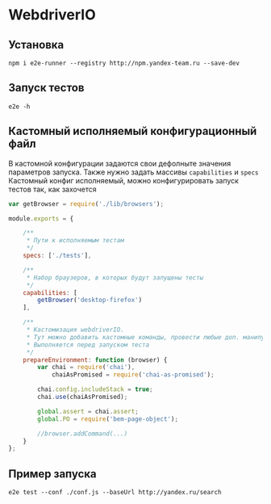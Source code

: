 WebdriverIO
===========

## Установка

```shell
npm i e2e-runner --registry http://npm.yandex-team.ru --save-dev
```

## Запуск тестов

```shell
e2e -h
```

## Кастомный исполняемый конфигурационный файл

В кастомной конфигурации задаются свои дефолныте значения параметров запуска.
Также нужно задать массивы ```capabilities``` и ```specs```
Кастомный конфиг исполняемый, можно конфигурировать запуск тестов так, как захочется


```javascript
var getBrowser = require('./lib/browsers');

module.exports = {

    /**
     * Пути к исполняемым тестам
     */
    specs: ['./tests'],

    /**
     * Набор браузеров, в которых будут запущены тесты
     */
    capabilities: [
        getBrowser('desktop-firefox')
    ],

    /**
     * Кастомизация webdriverIO.
     * Тут можно добавить кастомные команды, провести любые доп. манипуляции с драйвером.
     * Выполняется перед запуском теста
     */
    prepareEnvironment: function (browser) {
        var chai = require('chai'),
            chaiAsPromised = require('chai-as-promised');

        chai.config.includeStack = true;
        chai.use(chaiAsPromised);

        global.assert = chai.assert;
        global.PO = require('bem-page-object');

        //browser.addCommand(...)
    }
};
```

## Пример запуска

```shell
e2e test --conf ./conf.js --baseUrl http://yandex.ru/search
```
